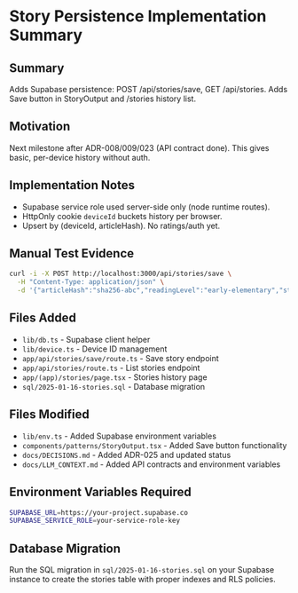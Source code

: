 # Story Persistence Implementation Summary

## Summary

Adds Supabase persistence: POST /api/stories/save, GET /api/stories.
Adds Save button in StoryOutput and /stories history list.

## Motivation

Next milestone after ADR-008/009/023 (API contract done). This gives basic, per-device history without auth.

## Implementation Notes

- Supabase service role used server-side only (node runtime routes).
- HttpOnly cookie `deviceId` buckets history per browser.
- Upsert by (deviceId, articleHash). No ratings/auth yet.

## Manual Test Evidence

```bash
curl -i -X POST http://localhost:3000/api/stories/save \
  -H "Content-Type: application/json" \
  -d '{"articleHash":"sha256-abc","readingLevel":"early-elementary","story":"Once upon a time…"}'
```

## Files Added

- `lib/db.ts` - Supabase client helper
- `lib/device.ts` - Device ID management
- `app/api/stories/save/route.ts` - Save story endpoint
- `app/api/stories/route.ts` - List stories endpoint
- `app/(app)/stories/page.tsx` - Stories history page
- `sql/2025-01-16-stories.sql` - Database migration

## Files Modified

- `lib/env.ts` - Added Supabase environment variables
- `components/patterns/StoryOutput.tsx` - Added Save button functionality
- `docs/DECISIONS.md` - Added ADR-025 and updated status
- `docs/LLM_CONTEXT.md` - Added API contracts and environment variables

## Environment Variables Required

```bash
SUPABASE_URL=https://your-project.supabase.co
SUPABASE_SERVICE_ROLE=your-service-role-key
```

## Database Migration

Run the SQL migration in `sql/2025-01-16-stories.sql` on your Supabase instance to create the stories table with proper indexes and RLS policies.
